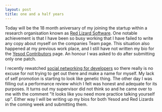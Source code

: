 ```yaml
---
layout: post
title: one and a half years
---
```


Today will be the 18 month aniversary of my joining the startup within a
research organisation known as [Red Lizard Software](http://redlizards.com/).
One notable achievement is that I have been so busy working that I have failed
to write any copy about myself on the companies Team page. This situation also
happened at my previous work place, and I still have not written my bio for the
[Yesod Contributors](http://www.yesodweb.com/page/contributors/) page. An honour
I was asked to do after submitting only one patch.

I recently rewatched [social networking for
developers](http://www.hanselman.com/blog/FoundVideoSocialNetworkingForDevelopersAndMakingYourBlogSuckLess.aspx)
so there really is no excuse for not trying to get out there and make a name for
myself. My lack of self promotion is starting to look like genetic thing. The
other day I was filling out a performance review which I felt was honest and
adequate for its purposes. It turns out my supervisor did not think so and he
came over to me with the comment "It looks like you need more practice talking
yourself up". Either way I will be writing up my bios for both Yesod and Red
Lizards in the coming week and submitting them.


